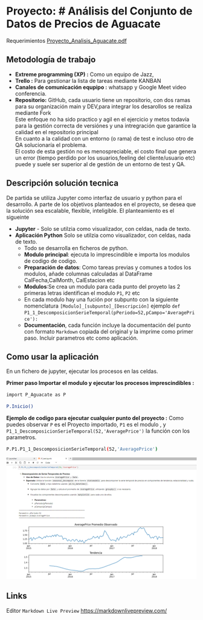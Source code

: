# Proyecto: # Análisis del Conjunto de Datos de Precios de Aguacate 

Requerimientos [Proyecto_Analisis_Aguacate.pdf](/documentacion/Proyecto_Analisis_Aguacate.pdf) 

## Metodología de trabajo

- **Extreme programming (XP) :** Como un equipo de Jazz,
- **Trello :** Para gestionar la lista de tareas mediante KANBAN 
- **Canales de comunicación equpipo :** whatsapp  y Google Meet video conferencia.
- **Repositorio:** GitHub, cada usuario tiene un repositorio, con dos ramas para su organización main y DEV,para integrar los desarollos se realiza mediante Fork  
Este enfoque no ha sido practico y agil en el ejercicio y metos todavía para la gestión correcta de versiónes y una intregración que garantice la calidad en el repositorio principal  
En cuanto a la calidad con un entorno (o rama) de test e incluso otro de QA solucionaría el problema.  
El costo de esta gestión no es menospreciable, el costo final que genera un error (tiempo perdido por los usuarios,feeling del cliente/usuario etc) puede y suele ser superior al de gestión de un entorno de test y QA.
## Descripción solución tecnica
  De partida se utiliza Jupyter como interfaz de usuario y python para el desarrollo.
  A parte de los objetivos planteados en el proyecto, se desea que la solución sea escalable, flexible, inteligible. 
  El planteamiento es el sigueinte
- **Jupyter** - Solo se utilzia como visualizador, con celdas, nada de texto.
- **Aplicación Python** Solo se utilzia como visualizador, con celdas, nada de texto.
   - Todo se desarrolla en ficheros de python.
  - **Modulo principal**:  ejecuta lo imprescindible e importa los modulos de codigo de codigo.
  - **Preparación de datos**: Como tareas previas y comunes a todos los modulos, añade columnas calculadas al DataFrame CalFecha,CalMonth, CalEstacion etc 
  - **Modulos**:Se crea un modulo para cada punto del proyeto las 2 primeras letras identifican el modulo `P1`, `P2` etc
  - En cada modulo hay una fución por subpunto con la siguiente nomenclatura `[Modulo]_[subpunto]_[Descripción]` ejemplo `def P1_1_DescomposicionSerieTemporal(pPeriodo=52,pCampo='AveragePrice'):`
  - **Documentación**, cada función incluye la documentación del punto con formato `Markdown` copiada del original y la imprime como primer paso. Incluir parametros etc como aplicación.

      
## Como usar la aplicación

En un fichero de jupyter, ejecutar los procesos en las celdas.

**Primer paso Importar el modulo y ejecutar los procesos imprescindibles :**


```sh
import P_Aguacate as P
```
```sh
P.Inicio()
```

**Ejemplo de codigo para ejecutar cualquier punto del proyecto :**
Como puedes observar `P` es el Proyecto importado, `P1` es el modulo , y `P1_1_DescomposicionSerieTemporal(52,'AveragePrice')` la función con los parametros.
```sh
P.P1.P1_1_DescomposicionSerieTemporal(52,'AveragePrice')
```
![Readme ejemplo 01](/documentacion/Readme_Ejemplo.png)

## Links

Editor `Markdown Live Preview` https://markdownlivepreview.com/


